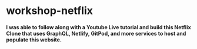# workshop-netflix

#### I was able to follow along with a Youtube Live tutorial and build this Netflix Clone that uses GraphQL, Netlify, GitPod, and more services to host and populate this website.
